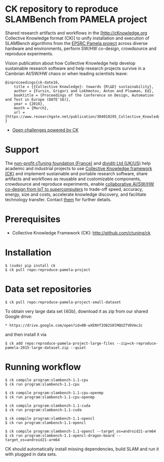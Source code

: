CK repository to reproduce SLAMBench from PAMELA project
========================================================

Shared research artifacts and workflows 
in the [http://cKnowledge.org Collective Knowledge format (CK)] 
to unify installation and execution of SLAMBench algorithms 
from the [EPSRC Pamela project](http://apt.cs.manchester.ac.uk/projects/PAMELA)
across diverse hardware and environments, 
perform SW/HW co-design, crowdsource and reproduce experiments.

Vision publication about how Collective Knowledge
help develop sustainable research software and help
research projects survive in a Cambrian AI/SW/HW chaos
or when leading scientists leave:


```
@inproceedings{ck-date16,
    title = {{Collective Knowledge}: towards {R\&D} sustainability},
    author = {Fursin, Grigori and Lokhmotov, Anton and Plowman, Ed},
    booktitle = {Proceedings of the Conference on Design, Automation and Test in Europe (DATE'16)},
    year = {2016},
    month = {March},
    url = {https://www.researchgate.net/publication/304010295_Collective_Knowledge_Towards_RD_Sustainability}
}
```

* [Open challenges powered by CK](https://github.com/ctuning/ck/wiki/Research-and-development-challenges)

Support
=======
The [non-profit cTuning foundation (France)](http://cTuning.org)
and [dividiti Ltd (UK/US)](http://dividiti.com)
help academic and industrial projects to use
[Collective Knowledge framework (CK)](http://cKnowledge.org) and implement sustainable
and portable research software, share artifacts and workflows as reusable and
customizable components, crowdsource and reproduce experiments,
enable [collaborative AI/SW/HW co-design from IoT to supercomputers](http://cKnowledge.org/ai)
to trade-off speed, accuracy, energy, size and costs,
accelerate knowledge discovery, and facilitate technology transfer.
Contact [them](mailto:grigori.fursin@ctuning.org;anton@dividiti.com) 
for further details.

Prerequisites
=============
* Collective Knowledge Framework (CK): http://github.com/ctuning/ck

Installation
============

```
$ (sudo) pip install ck
$ ck pull repo:reproduce-pamela-project
```

Data set repositories
=====================

```
$ ck pull repo:reproduce-pamela-project-small-dataset
```

To obtain very large data set (4Gb), download it as zip
from our shared Google drive:

```
* https://drive.google.com/open?id=0B-wXENVfIO82S0lMQUZfVDVmc2c
```

and then install it via

```
$ ck add repo:reproduce-pamela-project-large-files --zip=ck-reproduce-pamela-2015-large-dataset.zip --quiet
```

Running workflow
================

```
$ ck compile program:slambench-1.1-cpu
$ ck run program:slambench-1.1-cpu

$ ck compile program:slambench-1.1-cpu-openmp
$ ck run program:slambench-1.1-cpu-openmp

$ ck compile program:slambench-1.1-cuda
$ ck run program:slambench-1.1-cuda

$ ck compile program:slambench-1.1-opencl
$ ck run program:slambench-1.1-opencl

$ ck compile program:slambench-1.1-opencl --target_os=android21-arm64
$ ck run program:slambench-1.1-opencl-dragon-board --target_os=android21-arm64
```

CK should automatically install missing dependencies, build SLAM and run it with plugged in data sets.
